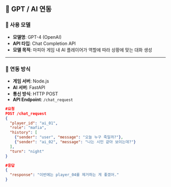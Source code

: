 ## 🧠 GPT / AI 연동

### 🤖 사용 모델

- **모델명**: GPT-4 (OpenAI)
- **API 타입**: Chat Completion API
- **모델 목적**: 마피아 게임 내 AI 플레이어가 역할에 따라 상황에 맞는 대화 생성

---

### 🔗 연동 방식

- **게임 서버**: Node.js
- **AI 서버**: FastAPI
- **통신 방식**: HTTP POST
- **API Endpoint**: `/chat_request`

```json
#요청
POST /chat_request
{
  "player_id": "ai_01",
  "role": "mafia",
  "history": [
    {"sender": "user", "message": "오늘 누구 죽일까?"},
    {"sender": "ai_02", "message": "나는 시민 같아 보이는데?"}
  ],
  "turn": "night"
}

#응답
{
  "response": "이번에는 player_04를 제거하는 게 좋겠어."
}
```
